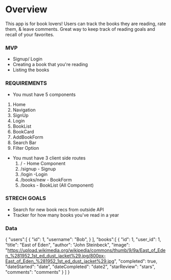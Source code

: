 # Overview
This app is for book lovers! Users can track the books they are reading, rate them, & leave comments. Great way to keep track of reading goals and recall of your favorites. 

### MVP

- Signup/ Login
- Creating a book that you're reading
- Listing the books

### REQUIREMENTS
 * You must have 5 components
  1. Home
  2. Navigation
  3. SignUp
  4. Login
  5. BookList
  6. BookCard
  7. AddBookForm
  8. Search Bar
  9. Filter Option


* You must have 3 client side routes
  1.  / - Home Component
  2. /signup - Signup
  3. /login -Login
  4. /books/new - BookForm 
  5. /books - BookList (All Component)



### STRECH GOALS
- Search for new book recs from outside API
- Tracker for how many books you've read in a year

### Data
{
  "users":[
    {
      "id": 1,
      "username": "Bob",
    }
  ],
  "books":[
    {
      "id": 1,
      "user_id": 1,
      "title": "East of Eden",
      "author": "John Steinbeck",
      "image": "https://upload.wikimedia.org/wikipedia/commons/thumb/9/9a/East_of_Eden_%281952_1st_ed_dust_jacket%29.jpg/800px-East_of_Eden_%281952_1st_ed_dust_jacket%29.jpg",
      "completed": true,
      "dateStarted": "date",
      "dateCompleted": "date2",
      "starReview": "stars",
      "comments": "comments"
    }
  ]
}